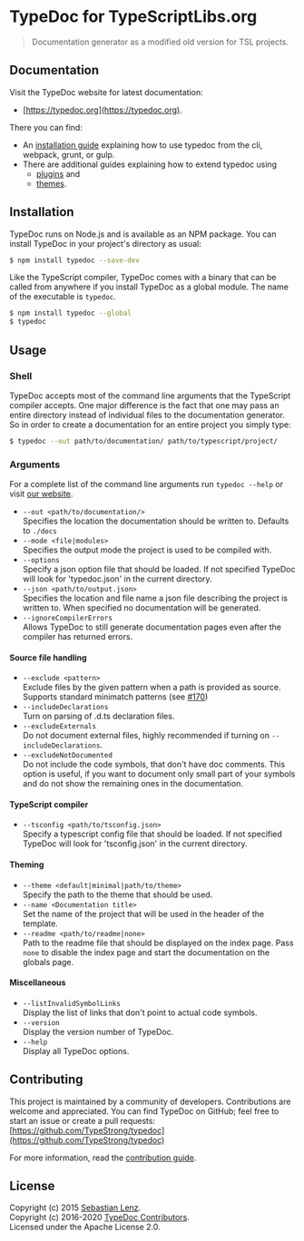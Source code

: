 # TypeDoc for TypeScriptLibs.org

> Documentation generator as a modified old version for TSL projects.



## Documentation

Visit the TypeDoc website for latest documentation:
* [https://typedoc.org](https://typedoc.org).

There you can find:
* An [installation guide](https://typedoc.org/guides/installation/) explaining how to use typedoc from the cli, webpack,
  grunt, or gulp.
* There are additional guides explaining how to extend typedoc using
  - [plugins](https://typedoc.org/guides/plugins/) and
  - [themes](https://typedoc.org/guides/themes/).



## Installation

TypeDoc runs on Node.js and is available as an NPM package. You can install TypeDoc in your project's directory as
usual:

```bash
$ npm install typedoc --save-dev
```

Like the TypeScript compiler, TypeDoc comes with a binary that can be called from anywhere if you install TypeDoc as a
global module. The name of the executable is ``typedoc``.

```bash
$ npm install typedoc --global
$ typedoc
```



## Usage


### Shell

TypeDoc accepts most of the command line arguments that the TypeScript compiler accepts. One major difference is the
fact that one may pass an entire directory instead of individual files to the documentation generator. So in order to
create a documentation for an entire project you simply type:

```bash
$ typedoc --out path/to/documentation/ path/to/typescript/project/
```


### Arguments

For a complete list of the command line arguments run `typedoc --help` or visit
[our website](https://typedoc.org/guides/options/).

* `--out <path/to/documentation/>`<br>
  Specifies the location the documentation should be written to. Defaults to `./docs`
* `--mode <file|modules>`<br>
  Specifies the output mode the project is used to be compiled with.
* `--options`<br>
  Specify a json option file that should be loaded. If not specified TypeDoc will look for 'typedoc.json' in the current
  directory.
* `--json <path/to/output.json>`<br>
  Specifies the location and file name a json file describing the project is written to. When specified no documentation
  will be generated.
* `--ignoreCompilerErrors`<br>
  Allows TypeDoc to still generate documentation pages even after the compiler has returned errors.


#### Source file handling

* `--exclude <pattern>`<br>
  Exclude files by the given pattern when a path is provided as source. Supports standard minimatch patterns
  (see [#170](https://github.com/TypeStrong/typedoc/issues/170))
* `--includeDeclarations`<br>
  Turn on parsing of .d.ts declaration files.
* `--excludeExternals`<br>
  Do not document external files, highly recommended if turning on `--includeDeclarations`.
* `--excludeNotDocumented`<br>
  Do not include the code symbols, that don't have doc comments. This option is useful,
  if you want to document only small part of your symbols and do not show the remaining ones in the documentation.


#### TypeScript compiler

* `--tsconfig <path/to/tsconfig.json>`<br>
  Specify a typescript config file that should be loaded. If not specified TypeDoc will look for 'tsconfig.json' in the
  current directory.


#### Theming

* `--theme <default|minimal|path/to/theme>`<br>
  Specify the path to the theme that should be used.
* `--name <Documentation title>`<br>
  Set the name of the project that will be used in the header of the template.
* `--readme <path/to/readme|none>`<br>
  Path to the readme file that should be displayed on the index page. Pass `none` to disable the index page
  and start the documentation on the globals page.


#### Miscellaneous

* `--listInvalidSymbolLinks`<br>
  Display the list of links that don't point to actual code symbols.
* `--version`<br>
  Display the version number of TypeDoc.
* `--help`<br>
  Display all TypeDoc options.



## Contributing

This project is maintained by a community of developers. Contributions are welcome and appreciated. You can find TypeDoc
on GitHub; feel free to start an issue or create a pull requests:<br>
[https://github.com/TypeStrong/typedoc](https://github.com/TypeStrong/typedoc)

For more information, read the [contribution guide](https://github.com/TypeStrong/typedoc/blob/master/CONTRIBUTING.md).



## License

Copyright (c) 2015 [Sebastian Lenz](https://typedoc.org).<br>
Copyright (c) 2016-2020 [TypeDoc Contributors](https://github.com/TypeStrong/typedoc/graphs/contributors).<br>
Licensed under the Apache License 2.0.
